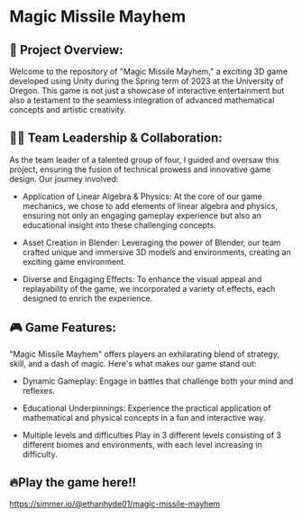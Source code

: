 # Magic Missile Mayhem

## 🚀 Project Overview:
Welcome to the repository of "Magic Missile Mayhem," a exciting 3D game developed using Unity during the Spring term of 2023 at the University of Oregon. This game is not just a showcase of interactive entertainment but also a testament to the seamless integration of advanced mathematical concepts and artistic creativity.

## 👨‍💻 Team Leadership & Collaboration:
As the team leader of a talented group of four, I guided and oversaw this project, ensuring the fusion of technical prowess and innovative game design. Our journey involved:

* Application of Linear Algebra & Physics:
  At the core of our game mechanics, we chose to add elements of linear algebra and physics, ensuring not only an engaging gameplay experience but also an educational insight into these challenging concepts.
  
* Asset Creation in Blender:
  Leveraging the power of Blender, our team crafted unique and immersive 3D models and environments, creating an exciting game environment.
  
* Diverse and Engaging Effects:
  To enhance the visual appeal and replayability of the game, we incorporated a variety of effects, each designed to enrich the experience.
  
 ## 🎮 Game Features:
"Magic Missile Mayhem" offers players an exhilarating blend of strategy, skill, and a dash of magic. Here's what makes our game stand out:

* Dynamic Gameplay:
  Engage in battles that challenge both your mind and reflexes.

* Educational Underpinnings:
  Experience the practical application of mathematical and physical concepts in a fun and interactive way.

* Multiple levels and difficulties
  Play in 3 different levels consisting of 3 different biomes and environments, with each level increasing in difficulty.

## 🔥Play the game here!!
https://simmer.io/@ethanhyde01/magic-missile-mayhem
